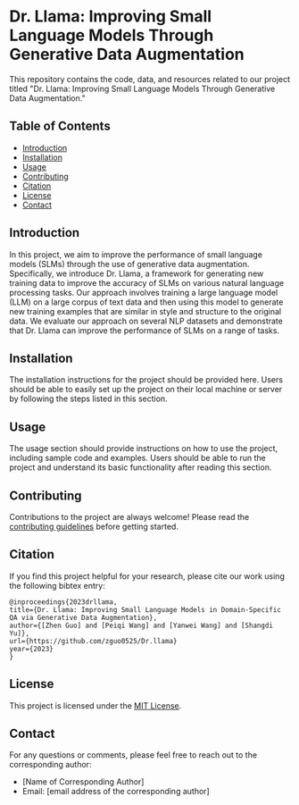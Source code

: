 # Dr. Llama: Improving Small Language Models Through Generative Data Augmentation

This repository contains the code, data, and resources related to our project titled "Dr. Llama: Improving Small Language Models Through Generative Data Augmentation."

## Table of Contents

* [Introduction](#introduction)
* [Installation](#installation)
* [Usage](#usage)
* [Contributing](#contributing)
* [Citation](#citation)
* [License](#license)
* [Contact](#contact)

## Introduction

In this project, we aim to improve the performance of small language models (SLMs) through the use of generative data augmentation. Specifically, we introduce Dr. Llama, a framework for generating new training data to improve the accuracy of SLMs on various natural language processing tasks. Our approach involves training a large language model (LLM) on a large corpus of text data and then using this model to generate new training examples that are similar in style and structure to the original data. We evaluate our approach on several NLP datasets and demonstrate that Dr. Llama can improve the performance of SLMs on a range of tasks.

## Installation

The installation instructions for the project should be provided here. Users should be able to easily set up the project on their local machine or server by following the steps listed in this section.

## Usage

The usage section should provide instructions on how to use the project, including sample code and examples. Users should be able to run the project and understand its basic functionality after reading this section.

## Contributing

Contributions to the project are always welcome! Please read the [contributing guidelines](CONTRIBUTING.md) before getting started.

## Citation

If you find this project helpful for your research, please cite our work using the following bibtex entry:

```
@inproceedings{2023drllama,
title={Dr. Llama: Improving Small Language Models in Domain-Specific QA via Generative Data Augmentation},
author={[Zhen Guo] and [Peiqi Wang] and [Yanwei Wang] and [Shangdi Yu]},
url={https://github.com/zguo0525/Dr.llama}
year={2023}
}
```

## License

This project is licensed under the [MIT License](LICENSE).

## Contact

For any questions or comments, please feel free to reach out to the corresponding author:

* [Name of Corresponding Author]
* Email: [email address of the corresponding author]
